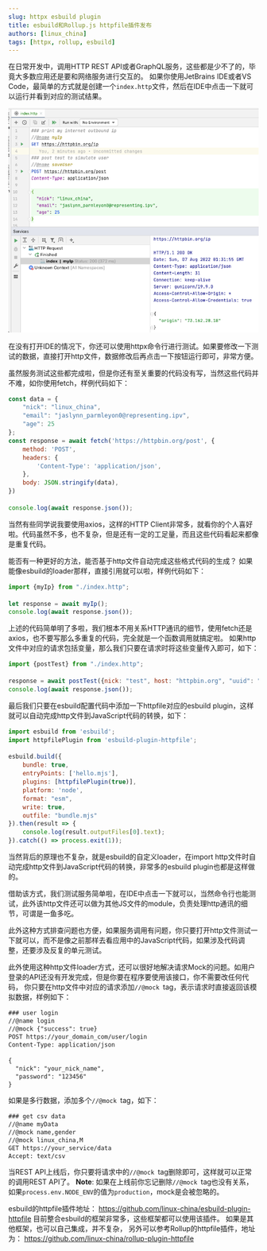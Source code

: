 ```yaml
---
slug: httpx esbuild plugin
title: esbuild和Rollup.js httpfile插件发布
authors: [linux_china]
tags: [httpx, rollup, esbuild]
---
```


在日常开发中，调用HTTP REST API或者GraphQL服务，这些都是少不了的，毕竟大多数应用还是要和网络服务进行交互的。
如果你使用JetBrains IDE或者VS Code，最简单的方式就是创建一个`index.http`文件，然后在IDE中点击一下就可以运行并看到对应的测试结果。

![HTTP Requests](../static/img/blog/http-requests.png)

在没有打开IDE的情况下，你还可以使用httpx命令行进行测试。如果要修改一下测试的数据，直接打开http文件，数据修改后再点击一下按钮运行即可，非常方便。

虽然服务测试这些都完成啦，但是你还有至关重要的代码没有写，当然这些代码并不难，如你使用fetch，样例代码如下： 

```javascript
const data = {
    "nick": "linux_china",
    "email": "jaslynn_parmleyon0@representing.ipv",
    "age": 25
};
const response = await fetch('https://httpbin.org/post', {
    method: 'POST',
    headers: {
        'Content-Type': 'application/json',
    },
    body: JSON.stringify(data),
})

console.log(await response.json());
```

当然有些同学说我要使用axios，这样的HTTP Client非常多，就看你的个人喜好啦。代码虽然不多，也不复杂，但是还有一定的工足量，而且这些代码看起来都像是重复代码。

能否有一种更好的方法，能否基于http文件自动完成这些格式代码的生成？ 如果能像esbuild的loader那样，直接引用就可以啦，样例代码如下： 

```javascript
import {myIp} from "./index.http";

let response = await myIp();
console.log(await response.json());
```

上述的代码简单明了多啦，我们根本不用关系HTTP通讯的细节，使用fetch还是axios，也不要写那么多重复的代码，完全就是一个函数调用就搞定啦。
如果http文件中对应的请求包括变量，那么我们只要在请求时将这些变量传入即可，如下：

```javascript
import {postTest} from "./index.http";

response = await postTest({nick: "test", host: "httpbin.org", "uuid": "c8389930-1071-4b88-9676-30b9ba7f2343"});
console.log(await response.json());
```

最后我们只要在esbuild配置代码中添加一下httpfile对应的esbuild plugin，这样就可以自动完成http文件到JavaScript代码的转换，如下：

```javascript
import esbuild from 'esbuild';
import httpfilePlugin from 'esbuild-plugin-httpfile';

esbuild.build({
    bundle: true,
    entryPoints: ['hello.mjs'],
    plugins: [httpfilePlugin(true)],
    platform: 'node',
    format: "esm",
    write: true,
    outfile: "bundle.mjs"
}).then(result => {
    console.log(result.outputFiles[0].text);
}).catch(() => process.exit(1));
```

当然背后的原理也不复杂，就是esbuild的自定义loader，在import http文件时自动完成http文件到JavaScript代码的转换，非常多的esbuild plugin也都是这样做的。

借助该方式，我们测试服务简单啦，在IDE中点击一下就可以，当然命令行也能测试，此外该http文件还可以做为其他JS文件的module，负责处理http通讯的细节，可谓是一鱼多吃。

此外这种方式排查问题也方便，如果服务调用有问题，你只要打开http文件测试一下就可以，而不是像之前那样去看应用中的JavaScript代码，如果涉及代码调整，还要涉及反复的单元测试。

此外使用这种http文件loader方式，还可以很好地解决请求Mock的问题。如用户登录的API还没有开发完成，但是你要在程序要使用该接口，你不需要改任何代码，
你只要在http文件中对应的请求添加`//@mock `tag，表示请求时直接返回该模拟数据，样例如下： 

```
### user login
//@name login
//@mock {"success": true}
POST https://your_domain_com/user/login
Content-Type: application/json

{
  "nick": "your_nick_name",
  "password": "123456"
}
```

如果是多行数据，添加多个`//@mock `tag，如下： 

```
### get csv data
//@name myData
//@mock name,gender
//@mock linux_china,M
GET https://your_service/data
Accept: text/csv
```

当REST API上线后，你只要将请求中的`//@mock `tag删除即可，这样就可以正常的调用REST API了。
**Note**: 如果在上线前你忘记删除`//@mock `tag也没有关系，如果`process.env.NODE_ENV`的值为`production`，mock是会被忽略的。

esbuild的httpfile插件地址： https://github.com/linux-china/esbuild-plugin-httpfile
目前整合esbuild的框架非常多，这些框架都可以使用该插件。 如果是其他框架，也可以自己集成，并不复杂，
另外可以参考Rollup的httpfile插件，地址为： https://github.com/linux-china/rollup-plugin-httpfile
